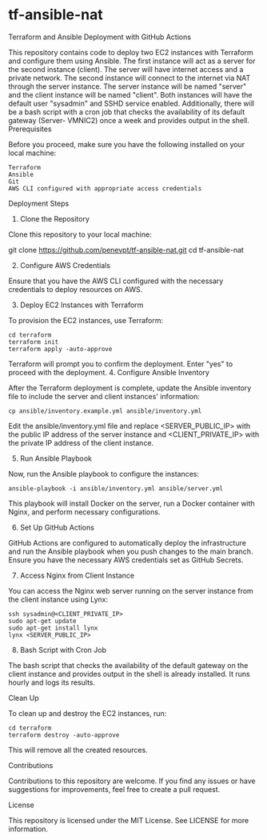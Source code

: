 # tf-ansible-nat
Terraform and Ansible Deployment with GitHub Actions

This repository contains code to deploy two EC2 instances with Terraform and configure them using Ansible. The first instance will act as a server for the second instance (client). The server will have internet access and a private network. The second instance will connect to the internet via NAT through the server instance. The server instance will be named "server" and the client instance will be named "client". Both instances will have the default user "sysadmin" and SSHD service enabled. Additionally, there will be a bash script with a cron job that checks the availability of its default gateway (Server- VMNIC2) once a week and provides output in the shell.
Prerequisites

Before you proceed, make sure you have the following installed on your local machine:

    Terraform
    Ansible
    Git
    AWS CLI configured with appropriate access credentials

Deployment Steps
1. Clone the Repository

Clone this repository to your local machine:

git clone https://github.com/penevpt/tf-ansible-nat.git
cd tf-ansible-nat

2. Configure AWS Credentials

Ensure that you have the AWS CLI configured with the necessary credentials to deploy resources on AWS.

3. Deploy EC2 Instances with Terraform

To provision the EC2 instances, use Terraform:
```
cd terraform
terraform init
terraform apply -auto-approve
```
Terraform will prompt you to confirm the deployment. Enter "yes" to proceed with the deployment.
4. Configure Ansible Inventory

After the Terraform deployment is complete, update the Ansible inventory file to include the server and client instances' information:

```
cp ansible/inventory.example.yml ansible/inventory.yml
```
Edit the ansible/inventory.yml file and replace <SERVER_PUBLIC_IP> with the public IP address of the server instance and <CLIENT_PRIVATE_IP> with the private IP address of the client instance.

5. Run Ansible Playbook

Now, run the Ansible playbook to configure the instances:
```
ansible-playbook -i ansible/inventory.yml ansible/server.yml
```
This playbook will install Docker on the server, run a Docker container with Nginx, and perform necessary configurations.

6. Set Up GitHub Actions

GitHub Actions are configured to automatically deploy the infrastructure and run the Ansible playbook when you push changes to the main branch. Ensure you have the necessary AWS credentials set as GitHub Secrets.

7. Access Nginx from Client Instance

You can access the Nginx web server running on the server instance from the client instance using Lynx:
```
ssh sysadmin@<CLIENT_PRIVATE_IP>
sudo apt-get update
sudo apt-get install lynx
lynx <SERVER_PUBLIC_IP>
```
8. Bash Script with Cron Job

The bash script that checks the availability of the default gateway on the client instance and provides output in the shell is already installed. It runs hourly and logs its results.

Clean Up

To clean up and destroy the EC2 instances, run:
```
cd terraform
terraform destroy -auto-approve
```
This will remove all the created resources.


Contributions

Contributions to this repository are welcome. If you find any issues or have suggestions for improvements, feel free to create a pull request.


License

This repository is licensed under the MIT License. See LICENSE for more information.
